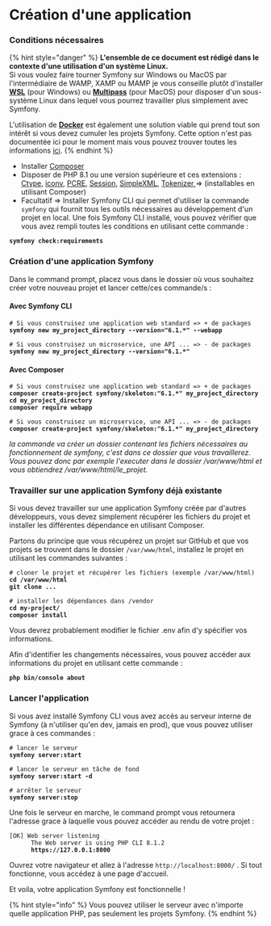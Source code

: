 # Création d'une application

### Conditions nécessaires

{% hint style="danger" %}
**L'ensemble de ce document est rédigé dans le contexte d'une utilisation d'un système Linux.** \
Si vous voulez faire tourner Symfony sur Windows ou MacOS par l'intermédiaire de WAMP, XAMP ou MAMP je vous conseille plutôt d'installer [**WSL**](https://learn.microsoft.com/fr-fr/windows/wsl/install) (pour Windows) ou [**Multipass**](https://multipass.run) (pour MacOS) pour disposer d'un sous-système Linux dans lequel vous pourrez travailler plus simplement avec Symfony.

L'utilisation de [**Docker**](https://www.docker.com) est également une solution viable qui prend tout son intérêt si vous devez cumuler les projets Symfony. Cette option n'est pas documentée ici pour le moment mais vous pouvez trouver toutes les informations [ici](https://symfony.com/doc/current/setup/docker.html).
{% endhint %}

* Installer [Composer ](https://getcomposer.org/download/)
* Disposer de PHP 8.1 ou une version supérieure et ces extensions :  [Ctype](https://www.php.net/book.ctype), [iconv](https://www.php.net/book.iconv), [PCRE](https://www.php.net/book.pcre), [Session](https://www.php.net/book.session), [SimpleXML](https://www.php.net/book.simplexml), [Tokenizer ](https://www.php.net/book.tokenizer)  =>  (installables en utilisant Composer)
* Facultatif  =>  Installer Symfony CLI qui permet d'utiliser la commande `symfony` qui fournit tous les outils nécessaires au développement d'un projet en local. Une fois Symfony CLI installé, vous pouvez vérifier que vous avez rempli toutes les conditions en utilisant cette commande :&#x20;

<pre><code><strong>symfony check:requirements
</strong></code></pre>

### Création d'une application Symfony

Dans le command prompt, placez vous dans le dossier où vous souhaitez créer votre nouveau projet et lancer cette/ces commande/s :&#x20;

#### Avec Symfony CLI

<pre><code># Si vous construisez une application web standard => + de packages
<strong>symfony new my_project_directory --version="6.1.*" --webapp
</strong>
# Si vous construisez un microservice, une API ... => - de packages
<strong>symfony new my_project_directory --version="6.1.*"
</strong></code></pre>

#### Avec Composer

<pre><code># Si vous construisez une application web standard => + de packages
<strong>composer create-project symfony/skeleton:"6.1.*" my_project_directory
</strong><strong>cd my_project_directory
</strong><strong>composer require webapp
</strong>
# Si vous construisez un microservice, une API ... => - de packages
<strong>composer create-project symfony/skeleton:"6.1.*" my_project_directory
</strong></code></pre>

_la commande va créer un dossier contenant les fichiers nécessaires au fonctionnement de symfony, c'est dans ce dossier que vous travaillerez. Vous pouvez donc par exemple l'executer dans le dossier /var/www/html et vous obtiendrez /var/www/html/le\_projet._&#x20;

### Travailler sur une application Symfony déjà existante

Si vous devez travailler sur une application Symfony créée par d'autres développeurs, vous devez simplement récupérer les fichiers du projet et installer les différentes dépendance en utilisant Composer.

Partons du principe que vous récupérez un projet sur GitHub et que vos projets se trouvent dans le dossier `/var/www/html`, installez le projet en utilisant les commandes suivantes :&#x20;

<pre><code># cloner le projet et récupérer les fichiers (exemple /var/www/html)
<strong>cd /var/www/html
</strong><strong>git clone ...
</strong>
# installer les dépendances dans /vendor
<strong>cd my-project/
</strong><strong>composer install
</strong></code></pre>

Vous devrez probablement modifier le fichier .env afin d'y spécifier vos informations.

Afin d'identifier les changements nécessaires, vous pouvez accéder aux informations du projet en utilisant cette commande :&#x20;

<pre><code><strong>php bin/console about
</strong></code></pre>

### Lancer l'application

Si vous avez installé Symfony CLI vous avez accès au serveur interne de Symfony (à n'utiliser qu'en dev, jamais en prod), que vous pouvez utiliser grace à ces commandes :&#x20;

<pre><code># lancer le serveur
<strong>symfony server:start
</strong>
# lancer le serveur en tâche de fond
<strong>symfony server:start -d
</strong>
# arrêter le serveur
<strong>symfony server:stop
</strong></code></pre>

Une fois le serveur en marche, le command prompt vous retournera l'adresse grace à laquelle vous pouvez accéder au rendu de votre projet :&#x20;

<pre><code>[OK] Web server listening
      The Web server is using PHP CLI 8.1.2
<strong>      https://127.0.0.1:8000
</strong></code></pre>

Ouvrez votre navigateur et allez à l'adresse `http://localhost:8000/` . Si tout fonctionne, vous accédez à une page d'accueil.

Et voila, votre application Symfony est fonctionnelle !

{% hint style="info" %}
Vous pouvez utiliser le serveur avec n'importe quelle application PHP, pas seulement les projets Symfony.
{% endhint %}
